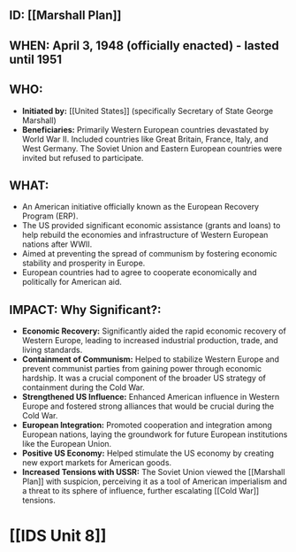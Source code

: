 ## ID: [[Marshall Plan]] 
## WHEN: April 3, 1948 (officially enacted) - lasted until 1951

## WHO:
*   **Initiated by:** [[United States]] (specifically Secretary of State George Marshall)
*   **Beneficiaries:** Primarily Western European countries devastated by World War II. Included countries like Great Britain, France, Italy, and West Germany. The Soviet Union and Eastern European countries were invited but refused to participate.

## WHAT:

*   An American initiative officially known as the European Recovery Program (ERP).
*   The US provided significant economic assistance (grants and loans) to help rebuild the economies and infrastructure of Western European nations after WWII.
*   Aimed at preventing the spread of communism by fostering economic stability and prosperity in Europe.
*   European countries had to agree to cooperate economically and politically for American aid.

## IMPACT: Why Significant?:

*   **Economic Recovery:** Significantly aided the rapid economic recovery of Western Europe, leading to increased industrial production, trade, and living standards.
*   **Containment of Communism:**  Helped to stabilize Western Europe and prevent communist parties from gaining power through economic hardship. It was a crucial component of the broader US strategy of containment during the Cold War.
*   **Strengthened US Influence:** Enhanced American influence in Western Europe and fostered strong alliances that would be crucial during the Cold War.
*   **European Integration:**  Promoted cooperation and integration among European nations, laying the groundwork for future European institutions like the European Union.
*   **Positive US Economy:** Helped stimulate the US economy by creating new export markets for American goods.
*   **Increased Tensions with USSR:** The Soviet Union viewed the [[Marshall Plan]] with suspicion, perceiving it as a tool of American imperialism and a threat to its sphere of influence, further escalating [[Cold War]] tensions.

# [[IDS Unit 8]]